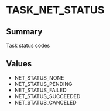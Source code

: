 # TASK_NET_STATUS

## Summary
Task status codes

## Values
* NET_STATUS_NONE
* NET_STATUS_PENDING
* NET_STATUS_FAILED
* NET_STATUS_SUCCEEDED
* NET_STATUS_CANCELED